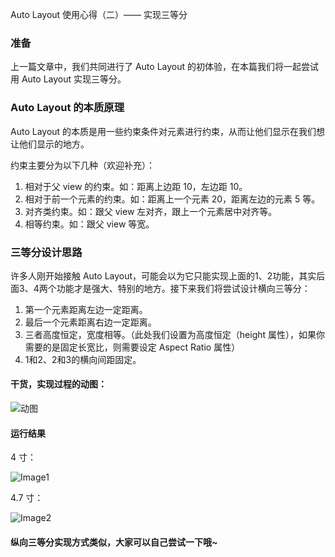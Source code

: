 Auto Layout 使用心得（二）—— 实现三等分

### 准备

上一篇文章中，我们共同进行了 Auto Layout 的初体验，在本篇我们将一起尝试用 Auto Layout 实现三等分。

### Auto Layout 的本质原理

Auto Layout 的本质是用一些约束条件对元素进行约束，从而让他们显示在我们想让他们显示的地方。

约束主要分为以下几种（欢迎补充）：

1. 相对于父 view 的约束。如：距离上边距 10，左边距 10。
2. 相对于前一个元素的约束。如：距离上一个元素 20，距离左边的元素 5 等。
3. 对齐类约束。如：跟父 view 左对齐，跟上一个元素居中对齐等。
4. 相等约束。如：跟父 view 等宽。

### 三等分设计思路

许多人刚开始接触 Auto Layout，可能会以为它只能实现上面的1、2功能，其实后面3、4两个功能才是强大、特别的地方。接下来我们将尝试设计横向三等分：

1. 第一个元素距离左边一定距离。
2. 最后一个元素距离右边一定距离。
3. 三者高度恒定，宽度相等。（此处我们设置为高度恒定（height 属性），如果你需要的是固定长宽比，则需要设定 Aspect Ratio 属性）
4. 1和2、2和3的横向间距固定。

#### 干货，实现过程的动图：

![动图](/resource/image/2015-03-07-auto-layout-three-equal-parts/process.gif)

#### 运行结果

4 寸：

![Image1](/resource/image/2015-03-07-auto-layout-three-equal-parts/1.jpg)

4.7 寸：

![Image2](/resource/image/2015-03-07-auto-layout-three-equal-parts/2.jpg)

#### 纵向三等分实现方式类似，大家可以自己尝试一下哦~

